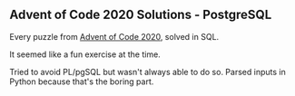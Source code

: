Advent of Code 2020 Solutions - PostgreSQL
------------------------------------------

Every puzzle from [Advent of Code 2020](https://adventofcode.com/2020/), solved in SQL.

It seemed like a fun exercise at the time.

Tried to avoid PL/pgSQL but wasn't always able to do so. Parsed inputs in Python because that's the boring part.
